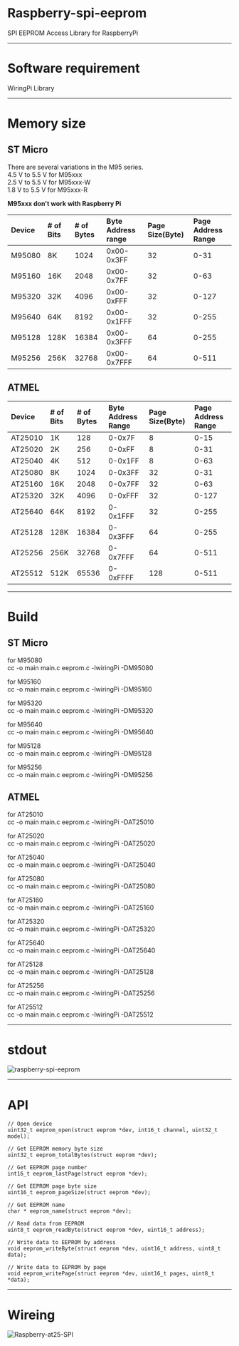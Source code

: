 # Raspberry-spi-eeprom

SPI EEPROM Access Library for RaspberryPi

---

# Software requirement

WiringPi Library   

---

# Memory size

## ST Micro   
There are several variations in the M95 series.   
4.5 V to 5.5 V for M95xxx   
2.5 V to 5.5 V for M95xxx-W   
1.8 V to 5.5 V for M95xxx-R   

__M95xxx don't work with Raspberry Pi__

|Device|# of Bits|# of Bytes|Byte Address range|Page Size(Byte)|Page Address Range|
|:---|:---|:---|:---|:---|:---|
|M95080|8K|1024|0x00-0x3FF|32|0-31|
|M95160|16K|2048|0x00-0x7FF|32|0-63|
|M95320|32K|4096|0x00-0xFFF|32|0-127|
|M95640|64K|8192|0x00-0x1FFF|32|0-255|
|M95128|128K|16384|0x00-0x3FFF|64|0-255|
|M95256|256K|32768|0x00-0x7FFF|64|0-511|

## ATMEL   

|Device|# of Bits|# of Bytes|Byte Address Range|Page Size(Byte)|Page Address Range|
|:---|:---|:---|:---|:---|:---|
|AT25010|1K|128|0-0x7F|8|0-15|
|AT25020|2K|256|0-0xFF|8|0-31|
|AT25040|4K|512|0-0x1FF|8|0-63|
|AT25080|8K|1024|0-0x3FF|32|0-31|
|AT25160|16K|2048|0-0x7FF|32|0-63|
|AT25320|32K|4096|0-0xFFF|32|0-127|
|AT25640|64K|8192|0-0x1FFF|32|0-255|
|AT25128|128K|16384|0-0x3FFF|64|0-255|
|AT25256|256K|32768|0-0x7FFF|64|0-511|
|AT25512|512K|65536|0-0xFFFF|128|0-511|

---

# Build

## ST Micro   
for M95080   
cc -o main main.c eeprom.c -lwiringPi -DM95080

for M95160   
cc -o main main.c eeprom.c -lwiringPi -DM95160

for M95320   
cc -o main main.c eeprom.c -lwiringPi -DM95320

for M95640   
cc -o main main.c eeprom.c -lwiringPi -DM95640

for M95128   
cc -o main main.c eeprom.c -lwiringPi -DM95128

for M95256   
cc -o main main.c eeprom.c -lwiringPi -DM95256

## ATMEL   
for AT25010   
cc -o main main.c eeprom.c -lwiringPi -DAT25010

for AT25020   
cc -o main main.c eeprom.c -lwiringPi -DAT25020

for AT25040   
cc -o main main.c eeprom.c -lwiringPi -DAT25040

for AT25080   
cc -o main main.c eeprom.c -lwiringPi -DAT25080

for AT25160   
cc -o main main.c eeprom.c -lwiringPi -DAT25160

for AT25320   
cc -o main main.c eeprom.c -lwiringPi -DAT25320

for AT25640   
cc -o main main.c eeprom.c -lwiringPi -DAT25640

for AT25128   
cc -o main main.c eeprom.c -lwiringPi -DAT25128

for AT25256   
cc -o main main.c eeprom.c -lwiringPi -DAT25256

for AT25512   
cc -o main main.c eeprom.c -lwiringPi -DAT25512

---

# stdout
![raspberry-spi-eeprom](https://user-images.githubusercontent.com/6020549/96356857-3bd6cc80-112f-11eb-8cec-49730bd15abe.jpg)

---

# API

```
// Open device
uint32_t eeprom_open(struct eeprom *dev, int16_t channel, uint32_t model);

// Get EEPROM memory byte size
uint32_t eeprom_totalBytes(struct eeprom *dev);

// Get EEPROM page number
int16_t eeprom_lastPage(struct eeprom *dev);

// Get EEPROM page byte size
uint16_t eeprom_pageSize(struct eeprom *dev);

// Get EEPROM name
char * eeprom_name(struct eeprom *dev);

// Read data from EEPROM
uint8_t eeprom_readByte(struct eeprom *dev, uint16_t address);

// Write data to EEPROM by address
void eeprom_writeByte(struct eeprom *dev, uint16_t address, uint8_t data);

// Write data to EEPROM by page
void eeprom_writePage(struct eeprom *dev, uint16_t pages, uint8_t *data);
```

---

# Wireing

![Raspberry-at25-SPI](https://user-images.githubusercontent.com/6020549/83345856-91623680-a352-11ea-9394-543a0cb01847.jpg)

